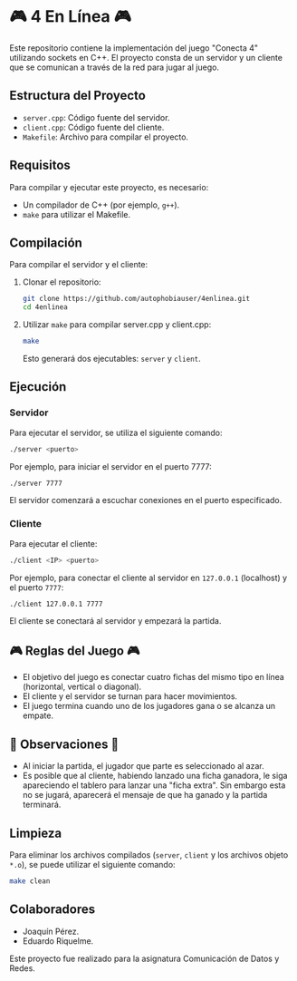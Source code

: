 
# 🎮 4 En Línea 🎮

Este repositorio contiene la implementación del juego "Conecta 4" utilizando sockets en C++. 
El proyecto consta de un servidor y un cliente que se comunican a través de la red para jugar al juego.

## Estructura del Proyecto

- `server.cpp`: Código fuente del servidor.
- `client.cpp`: Código fuente del cliente.
- `Makefile`: Archivo para compilar el proyecto.

## Requisitos

Para compilar y ejecutar este proyecto, es necesario:
- Un compilador de C++ (por ejemplo, `g++`).
- `make` para utilizar el Makefile.

## Compilación 

Para compilar el servidor y el cliente:

1. Clonar el repositorio:

   ```bash
   git clone https://github.com/autophobiauser/4enlinea.git
   cd 4enlinea
   ```

2. Utilizar `make` para compilar server.cpp y client.cpp:

   ```bash
   make
   ```

   Esto generará dos ejecutables: `server` y `client`.

## Ejecución

### Servidor 

Para ejecutar el servidor, se utiliza el siguiente comando:

```bash
./server <puerto>
```

Por ejemplo, para iniciar el servidor en el puerto 7777:

```bash
./server 7777
```

El servidor comenzará a escuchar conexiones en el puerto especificado.

### Cliente

Para ejecutar el cliente:

```bash
./client <IP> <puerto>
```

Por ejemplo, para conectar el cliente al servidor en `127.0.0.1` (localhost) y el puerto `7777`:

```bash
./client 127.0.0.1 7777
```

El cliente se conectará al servidor y empezará la partida.

## 🎮 Reglas del Juego 🎮 

- El objetivo del juego es conectar cuatro fichas del mismo tipo en línea (horizontal, vertical o diagonal).
- El cliente y el servidor se turnan para hacer movimientos.
- El juego termina cuando uno de los jugadores gana o se alcanza un empate.

## 📝 Observaciones 📝

- Al iniciar la partida, el jugador que parte es seleccionado al azar.
- Es posible que al cliente, habiendo lanzado una ficha ganadora, le siga apareciendo el tablero para lanzar una "ficha extra". Sin embargo esta no se jugará, aparecerá el mensaje de que ha ganado y la partida terminará.

## Limpieza

Para eliminar los archivos compilados (`server`, `client` y los archivos objeto `*.o`), se puede utilizar el siguiente comando:

```bash
make clean
```

## Colaboradores

- Joaquín Pérez.
- Eduardo Riquelme.
  
Este proyecto fue realizado para la asignatura Comunicación de Datos y Redes.

